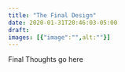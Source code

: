 ```yaml
---
title: "The Final Design"
date: 2020-01-31T20:46:03-05:00
draft: 
images: [{"image":"",alt:""}]
---
```

Final Thoughts go here